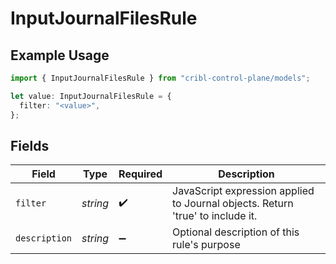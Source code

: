# InputJournalFilesRule

## Example Usage

```typescript
import { InputJournalFilesRule } from "cribl-control-plane/models";

let value: InputJournalFilesRule = {
  filter: "<value>",
};
```

## Fields

| Field                                                                          | Type                                                                           | Required                                                                       | Description                                                                    |
| ------------------------------------------------------------------------------ | ------------------------------------------------------------------------------ | ------------------------------------------------------------------------------ | ------------------------------------------------------------------------------ |
| `filter`                                                                       | *string*                                                                       | :heavy_check_mark:                                                             | JavaScript expression applied to Journal objects. Return 'true' to include it. |
| `description`                                                                  | *string*                                                                       | :heavy_minus_sign:                                                             | Optional description of this rule's purpose                                    |